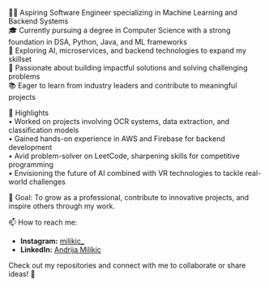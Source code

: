 👩‍💻 Aspiring Software Engineer specializing in Machine Learning and Backend Systems  
🎓 Currently pursuing a degree in Computer Science with a strong foundation in DSA, Python, Java, and ML frameworks  
🌱 Exploring AI, microservices, and backend technologies to expand my skillset  
🚀 Passionate about building impactful solutions and solving challenging problems  
📚 Eager to learn from industry leaders and contribute to meaningful projects  

🌟 Highlights  
•  Worked on projects involving OCR systems, data extraction, and classification models  
•  Gained hands-on experience in AWS and Firebase for backend development  
•  Avid problem-solver on LeetCode, sharpening skills for competitive programming  
•  Envisioning the future of AI combined with VR technologies to tackle real-world challenges  

🎯 Goal: To grow as a professional, contribute to innovative projects, and inspire others through my work.

📫 How to reach me:
- **Instagram:** [milikic_](https://www.instagram.com/milikic_/)
- **LinkedIn:** [Andrija Milikic](https://www.linkedin.com/in/andrija-miliki%C4%87-45a64a226/)

Check out my repositories and connect with me to collaborate or share ideas! 🚀

